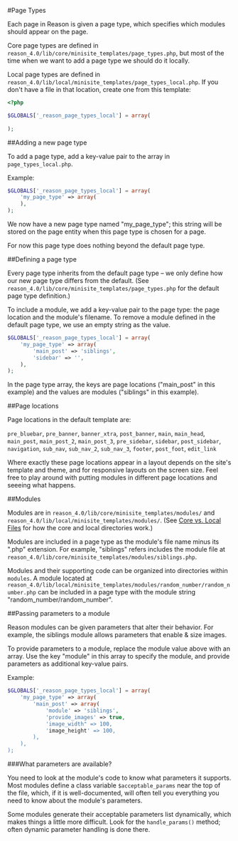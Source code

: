 #Page Types

Each page in Reason is given a page type, which specifies which modules should appear on the page.

Core page types are defined in `reason_4.0/lib/core/minisite_templates/page_types.php`, but most of the time when we want to add a page type we should do it locally.

Local page types are defined in `reason_4.0/lib/local/minisite_templates/page_types_local.php`. If you don't have a file in that location, create one from this template:

```php
<?php

$GLOBALS['_reason_page_types_local'] = array(
	
);
```

##Adding a new page type

To add a page type, add a key-value pair to the array in `page_types_local.php`.

Example:

```php
$GLOBALS['_reason_page_types_local'] = array(
	'my_page_type' => array(
	),
);
```

We now have a new page type named "my_page_type"; this string will be stored on the page entity when this page type is chosen for a page.

For now this page type does nothing beyond the default page type.

##Defining a page type

Every page type inherits from the default page type – we only define how our new page type differs from the default. (See `reason_4.0/lib/core/minisite_templates/page_types.php` for the default page type definition.)

To include a module, we add a key-value pair to the page type: the page location and the module's filename. To remove a module defined in the default page type, we use an empty string as the value.

```php
$GLOBALS['_reason_page_types_local'] = array(
	'my_page_type' => array(
		'main_post' => 'siblings',
		'sidebar' => '',
	),
);
```

In the page type array, the keys are page locations ("main_post" in this example) and the values are modules ("siblings" in this example).

##Page locations

Page locations in the default template are:

`pre_bluebar`, `pre_banner`, `banner_xtra`, `post_banner`, `main`, `main_head`, `main_post`, `main_post_2`, `main_post_3`, `pre_sidebar`, `sidebar`, `post_sidebar`, `navigation`, `sub_nav`, `sub_nav_2`, `sub_nav_3`, `footer`, `post_foot`, `edit_link`

Where exactly these page locations appear in a layout depends on the site's template and theme, and for responsive layouts on the screen size. Feel free to play around with putting modules in different page locations and seeeing what happens.

##Modules

Modules are in `reason_4.0/lib/core/minisite_templates/modules/` and `reason_4.0/lib/local/minisite_templates/modules/`. (See [Core vs. Local Files](core_local.md) for how the core and local directories work.)

Modules are included in a page type as the module's file name minus its ".php" extension. For example, "siblings" refers includes the module file at `reason_4.0/lib/core/minisite_templates/modules/siblings.php`.

Modules and their supporting code can be organized into directories within `modules`. A module located at `reason_4.0/lib/local/minisite_templates/modules/random_number/random_number.php` can be included in a page type with the module string "random_number/random_number".

##Passing parameters to a module

Reason modules can be given parameters that alter their behavior. For example, the siblings module allows parameters that enable & size images.

To provide parameters to a module, replace the module value above with an array. Use the key "module" in this array to specify the module, and provide parameters as additional key-value pairs.

Example:

```php
$GLOBALS['_reason_page_types_local'] = array(
	'my_page_type' => array(
		'main_post' => array(
			'module' => 'siblings',
			'provide_images' => true,
			'image_width" => 100,
			'image_height' => 100,
		),
	),
);
```

###What parameters are available?

You need to look at the module's code to know what parameters it supports. Most modules define a class variable `$acceptable_params` near the top of the file, which, if it is well-documented, will often tell you everything you need to know about the module's parameters.

Some modules generate their acceptable parameters list dynamically, which makes things a little more difficult. Look for the `handle_params()` method; often dynamic parameter handling is done there.
